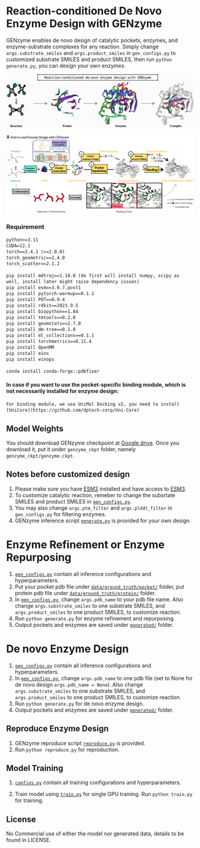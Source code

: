 # Reaction-conditioned De Novo Enzyme Design with GENzyme

GENzyme enables de novo design of catalytic pockets, enzymes, and enzyme-substrate complexes for any reaction. Simply change ```args.substrate_smiles``` and  ```args.product_smiles``` in ```gen_configs.py``` to customized substrate SMILES and product SMILES, then run ```python generate.py```, you can design your own enzymes. 

![genzyme](./image/genzyme.jpg)

![workflow](./image/workflow.jpg)


### Requirement
```
python>=3.11
CUDA=12.1
torch==2.4.1 (>=2.0.0)
torch_geometric==2.4.0
torch_scatter==2.1.2

pip install mdtraj==1.10.0 (do first will install numpy, scipy as well, install later might raise dependency issues)
pip install esm==3.0.7.post1
pip install pytorch-warmup==0.1.1
pip install POT==0.9.4
pip install rdkit==2023.9.5
pip install biopython==1.84
pip install tmtools==0.2.0
pip install geomstats==2.7.0
pip install dm-tree==0.1.8
pip install ml_collections==0.1.1
pip install torchmetrics==0.11.4
pip install OpenMM
pip install einx
pip install einops

conda install conda-forge::pdbfixer
```

#### In case if you want to use the pocket-specific binding module, which is not necessarily installed for enzyme design:
```
For binding module, we use UniMol Docking v2, you need to install [UniCore](https://github.com/dptech-corp/Uni-Core)
```


## Model Weights

You should download GENzyme checkpoint at [Google drive](https://drive.google.com/file/d/1R39bvQwUKqIXeqf4RIsuK-K6RWq4P1gj/view?usp=sharing). Once you download it, put it under ```genzyme_ckpt``` folder, namely ```genzyme_ckpt/genzyme.ckpt```.


## Notes before customized design
 1. Please make sure you have [ESM3](https://github.com/evolutionaryscale/esm/tree/main) installed and have access to [ESM3](https://github.com/evolutionaryscale/esm/tree/main).
 2. To customize catalytic reaction, remeber to change the subsrtate SMILES and product SMILES in [```gen_configs.py```](https://github.com/WillHua127/GENzyme/blob/main/gen_configs.py).
 3. You may also change ```args.ptm_filter``` and ```args.plddt_filter```  in ```gen_configs.py``` for filtering enzymes.
 4. GENzyme inference script [```generate.py```](https://github.com/WillHua127/GENzyme/blob/main/generate.py) is provided for your own design.

# Enzyme Refinement or Enzyme Repurposing
1. [```gen_configs.py```](https://github.com/WillHua127/GENzyme/blob/main/gen_configs.py) contain all inference configurations and hyperparameters.
2. Put your pocket pdb file under [```data/ground_truth/pocket/```](https://github.com/WillHua127/GENzyme/tree/main/data/ground_truth/pocket) folder, put protein pdb file under [```data/ground_truth/protein/```](https://github.com/WillHua127/GENzyme/tree/main/data/ground_truth/protein) folder.
3. In [```gen_configs.py```](https://github.com/WillHua127/GENzyme/blob/main/gen_configs.py), change ```args.pdb_name``` to your pdb file name. Also change ```args.substrate_smiles``` to one substrate SMILES, and ```args.product_smiles``` to one product SMILES, to customize reaction.
4. Run ```python generate.py``` for enzyme refinement and repurposing.
5. Output pockets and enzymes are saved under [```generated/```](https://github.com/WillHua127/GENzyme/tree/main/generated) folder.


# De novo Enzyme Design
1. [```gen_configs.py```](https://github.com/WillHua127/GENzyme/blob/main/gen_configs.py) contain all inference configurations and hyperparameters.
2. In [```gen_configs.py```](https://github.com/WillHua127/GENzyme/blob/main/gen_configs.py), change ```args.pdb_name``` to one pdb file (set to None for de novo design ```args.pdb_name = None```). Also change ```args.substrate_smiles``` to one substrate SMILES, and ```args.product_smiles``` to one product SMILES, to customize reaction.
3. Run ```python generate.py``` for de novo enzyme design.
4. Output pockets and enzymes are saved under [```generated/```](https://github.com/WillHua127/GENzyme/tree/main/generated) folder.


## Reproduce Enzyme Design
1. GENzyme reproduce script [```reproduce.py```](https://github.com/WillHua127/GENzyme/blob/main/reproduce.py) is provided.
2. Run ```python reproduce.py``` for reproduction.

## Model Training

1. [```configs.py```](https://github.com/WillHua127/GENzyme/blob/main/configs.py) contain all training configurations and hyperparameters.

2. Train model using [```train.py```](https://github.com/WillHua127/GENzyme/blob/main/train.py) for single GPU training. Run ```python train.py``` for training.

   
## License
No Commercial use of either the model nor generated data, details to be found in LICENSE.
